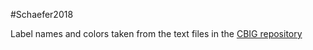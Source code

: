 #Schaefer2018

Label names and colors taken from the text files in the [CBIG repository](https://github.com/ThomasYeoLab/CBIG/tree/master/stable_projects/brain_parcellation/Schaefer2018_LocalGlobal/Parcellations/MNI/freeview_lut)


